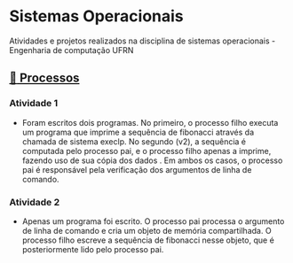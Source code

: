 # Sistemas Operacionais

Atividades e projetos realizados na disciplina de sistemas operacionais - Engenharia de computação UFRN

## [:file_folder: Processos](./atividades_processos)

### Atividade 1

- Foram escritos dois programas. No primeiro, o processo filho executa um programa que imprime a sequência de fibonacci através da chamada de sistema execlp. No segundo (v2), a sequência é computada pelo processo pai, e o processo filho apenas a imprime, fazendo uso de sua cópia dos dados . Em ambos os casos, o processo pai é responsável pela verificação dos argumentos de linha de comando.

### Atividade 2

- Apenas um programa foi escrito. O processo pai processa o argumento de linha de comando e cria um objeto de memória compartilhada. O processo filho escreve a sequência de fibonacci nesse objeto, que é posteriormente lido pelo processo pai.  

